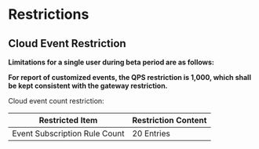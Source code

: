 # Restrictions

## Cloud Event Restriction

**Limitations for a single user during beta period are as follows:**

**For report of customized events, the QPS restriction is 1,000, which shall be kept consistent with the gateway restriction.** 

Cloud event count restriction:

Restricted Item | Restriction Content
---|---
Event Subscription Rule Count | 20 Entries

